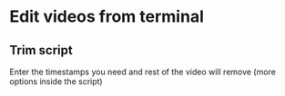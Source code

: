 # Edit videos from terminal

## Trim script
Enter the timestamps you need and rest of the video will remove (more options inside the script) 
